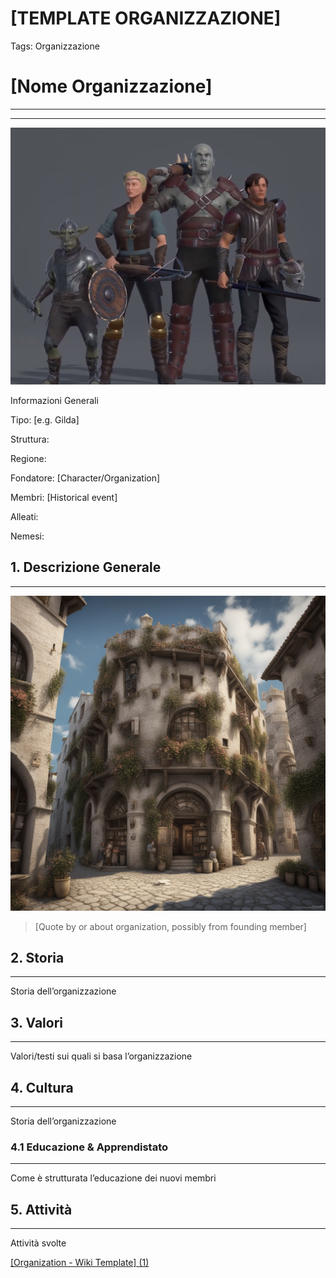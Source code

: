 # [TEMPLATE ORGANIZZAZIONE]

Tags: Organizzazione

# [Nome Organizzazione]

---

---

![chrome_zKy3jEXrJw.png](chrome_zKy3jEXrJw.png)

Informazioni Generali

Tipo: [e.g. Gilda]

Struttura:

Regione:

Fondatore: [Character/Organization]

Membri: [Historical event]

Alleati:

Nemesi:

## 1. Descrizione Generale

---

![generate-an-image-depicting-the-exterior-of-il-pane-quotidiano-newspaper-headquarters-in-the-medie.png](generate-an-image-depicting-the-exterior-of-il-pane-quotidiano-newspaper-headquarters-in-the-medie.png)

> [Quote by or about organization, possibly from founding member]
> 

## 2. Storia

---

Storia dell’organizzazione

## 3. Valori

---

Valori/testi sui quali si basa l’organizzazione

## 4. Cultura

---

Storia dell’organizzazione

### 4.1 Educazione & Apprendistato

---

Come è strutturata l’educazione dei nuovi membri

## 5. Attività

---

Attività svolte

[[Organization - Wiki Template] (1)](%5BOrganization%20-%20Wiki%20Template%5D%20(1)%2051665d93bb0a45b88571315b7bf2274e.md)